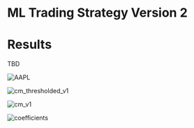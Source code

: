 # ML Trading Strategy Version 2


# Results

TBD

![AAPL](https://user-images.githubusercontent.com/85404022/202927719-506487a9-dfe9-4696-8c7a-c105c5cc2fdb.png)

![cm_thresholded_v1](https://user-images.githubusercontent.com/85404022/202927678-d0dac385-6f28-4073-a744-084b924532d7.jpg)

![cm_v1](https://user-images.githubusercontent.com/85404022/202927681-7c69df77-91b1-48d4-ae06-a8b8a1a826df.jpg)


![coefficients](https://user-images.githubusercontent.com/85404022/202927659-39074044-a682-49dc-bb26-dace0e387bf5.jpg)
